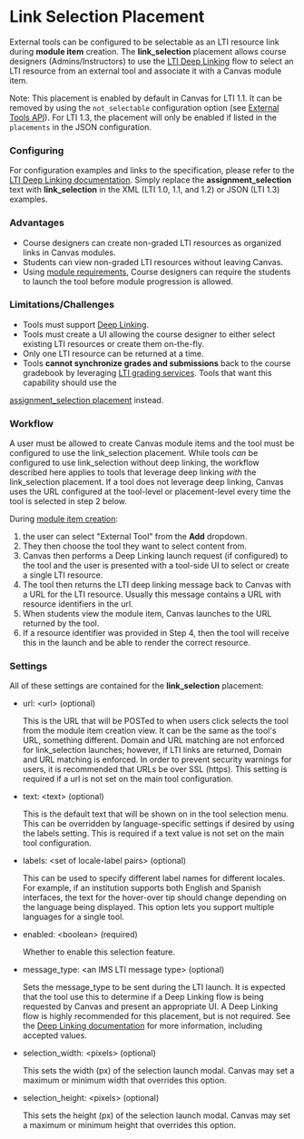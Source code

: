 Link Selection Placement
==============

External tools can be configured to be selectable as an LTI resource link during
**module item** creation. The **link_selection** placement
allows course designers (Admins/Instructors) to use the <a
href="file.content_item.html" target="_blank">LTI
Deep Linking</a> flow to select an LTI resource from an external tool and
associate it with a Canvas module item.

Note: This placement is enabled by default in Canvas for LTI 1.1. It can be
removed by using the `not_selectable` configuration option (see <a
href="external_tools.html" target="_blank">External Tools API</a>). For LTI
1.3, the placement will only be enabled if listed in the `placements` in the
JSON configuration.

### Configuring
For configuration examples and links to the specification, please refer to the <a
href="file.content_item.html" target="_blank">LTI Deep Linking documentation</a>.
Simply replace the **assignment_selection** text
with **link_selection** in the XML (LTI 1.0, 1.1, and 1.2) or JSON (LTI 1.3) examples.

### Advantages
- Course designers can create non-graded LTI resources as organized links in
Canvas modules.
- Students can view non-graded LTI resources without leaving Canvas.
- Using <a href="https://community.canvaslms.com/t5/Instructor-Guide/How-do-I-add-requirements-to-a-module/ta-p/1131"
target="_blank">module requirements</a>, Course designers can require the students
to launch the tool before module progression is allowed.


### Limitations/Challenges
- Tools must support <a href="file.content_item.html" target="_blank">Deep Linking</a>.
- Tools must create a UI allowing the course designer to either select existing
LTI resources or create them on-the-fly.
- Only one LTI resource can be returned at a time.
- Tools **cannot synchronize grades and submissions** back to the course gradebook
by leveraging <a href="file.assignment_tools.html" target="_blank">
LTI grading services</a>. Tools that want this capability should use the
<a href="file.assignment_selection_placement.html" target="_blank">
assignment_selection placement</a> instead.


### Workflow
A user must be allowed to create Canvas module items and the tool must be
configured to use the link_selection placement. While tools *can*
be configured to use link_selection without deep linking, the workflow
described here applies to tools that leverage deep linking *with* the
link_selection placement. If a tool does not leverage deep linking,
Canvas uses the URL configured at the tool-level or placement-level every
time the tool is selected in step 2 below.

During <a href="https://community.canvaslms.com/t5/Instructor-Guide/How-do-I-add-an-external-URL-as-a-module-item/ta-p/967"
target="_blank">module item creation</a>:
1. the user can select "External Tool" from
the **Add** dropdown.
2. They then choose the tool they want to select content from.
3. Canvas then performs a Deep Linking launch request (if configured) to the
tool and the user is presented with a tool-side UI to select or create a
single LTI resource.
4. The tool then returns the LTI deep linking message back to Canvas with a URL for
the LTI resource. Usually this message contains a URL with resource identifiers in the url.
5. When students view the module item, Canvas launches to the URL returned by the tool.
6. If a resource identifier was provided in Step 4, then the tool will receive this in the
launch and be able to render the correct resource.

### Settings
All of these settings are contained for the **link_selection** placement:

-   url: &lt;url&gt; (optional)

    This is the URL that will be POSTed to when users click selects the tool from
    the module item creation view. It can be the same as the tool's
    URL, something different. Domain and URL matching are not enforced for
    link_selection launches; however, if LTI links are returned, Domain and
    URL matching is enforced. In order to prevent security warnings for users, it
    is recommended that URLs be over SSL (https). This setting is required if a
    url is not set on the main tool configuration.

-   text: &lt;text&gt; (optional)

    This is the default text that will be shown on in the tool selection menu.
    This can be overridden by language-specific settings if desired by
    using the labels setting. This is required if a text value is not set on the
    main tool configuration.

-   labels: &lt;set of locale-label pairs&gt; (optional)

    This can be used to specify different label names for different locales.
    For example, if an institution supports both English and Spanish interfaces,
    the text for the hover-over tip should change depending on the language
    being displayed. This option lets you support multiple languages for a single tool.

-   enabled: &lt;boolean&gt; (required)

    Whether to enable this selection feature.

-   message_type: &lt;an IMS LTI message type&gt; (optional)

    Sets the message_type to be sent during the LTI launch. It is expected that
    the tool use this to determine if a Deep Linking flow is being requested by
    Canvas and present an appropriate UI. A Deep Linking flow is highly recommended
    for this placement, but is not required. See the
    <a href="file.content_item.html" target="_blank">Deep Linking
    documentation</a> for more information, including accepted values.

-   selection_width: &lt;pixels&gt; (optional)

    This sets the width (px) of the selection launch modal. Canvas may set a
    maximum or minimum width that overrides this option.

-   selection_height: &lt;pixels&gt; (optional)

    This sets the height (px) of the selection launch modal. Canvas may set a
    maximum or minimum height that overrides this option.
